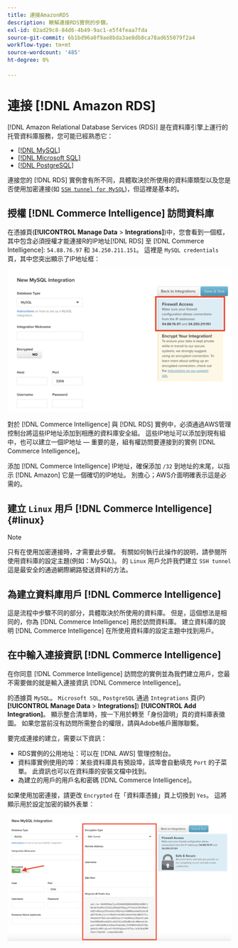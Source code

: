 ```yaml
---
title: 連接AmazonRDS
description: 瞭解連接RDS實例的步驟。
exl-id: 02ad29c8-84d6-4b49-9ac1-e5f4feaa7fda
source-git-commit: 6b1bd96a0f9ae8bda3ae8db8ca78ad655079f2a4
workflow-type: tm+mt
source-wordcount: '485'
ht-degree: 0%

---
```


# 連接 [!DNL Amazon RDS]

[!DNL Amazon Relational Database Services (RDS)] 是在資料庫引擎上運行的托管資料庫服務，您可能已經熟悉它：

* [[!DNL MySQL]](../integrations/mysql-via-a-direct-connection.md)
* [[!DNL Microsoft SQL]](../integrations/microsoft-sql-server.md)
* [[!DNL PostgreSQL]](../integrations/postgresql.md)

連接您的 [!DNL RDS] 實例會有所不同，具體取決於所使用的資料庫類型以及您是否使用加密連接(如 [`SSH tunnel for MySQL`](../integrations/mysql-via-ssh-tunnel.md))，但這裡是基本的。

## 授權 [!DNL Commerce Intelligence] 訪問資料庫

在憑據頁(**[!UICONTROL Manage Data** > **Integrations]**)中，您會看到一個框，其中包含必須授權才能連接R的IP地址[!DNL RDS] 至 [!DNL Commerce Intelligence]: `54.88.76.97` 和 `34.250.211.151`。 這裡是 `MySQL credentials` 頁，其中您突出顯示了IP地址框：

![](../../../assets/RDS_IP.png)

對於 [!DNL Commerce Intelligence] 與 [!DNL RDS] 實例中，必須通過AWS管理控制台將這些IP地址添加到相應的資料庫安全組。 這些IP地址可以添加到現有組中，也可以建立一個IP地址 — 重要的是，組有權訪問要連接到的實例 [!DNL Commerce Intelligence]。

添加 [!DNL Commerce Intelligence] IP地址，確保添加 `/32` 到地址的末尾，以指示 [!DNL Amazon] 它是一個確切的IP地址。 別擔心；AWS介面明確表示這是必需的。

## 建立 `Linux` 用戶 [!DNL Commerce Intelligence] {#linux}

>[!NOTE]
>
>只有在使用加密連接時，才需要此步驟。 有關如何執行此操作的說明，請參閱所使用資料庫的設定主題(例如：MySQL)。 的 `Linux` 用戶允許我們建立 `SSH tunnel`這是最安全的通過網際網路發送資料的方法。

## 為建立資料庫用戶 [!DNL Commerce Intelligence]

這是流程中步驟不同的部分，具體取決於所使用的資料庫。 但是，這個想法是相同的，你為 [!DNL Commerce Intelligence] 用於訪問資料庫。 建立資料庫的說明 [!DNL Commerce Intelligence] 在所使用資料庫的設定主題中找到用戶。

## 在中輸入連接資訊 [!DNL Commerce Intelligence]

在你同意 [!DNL Commerce Intelligence] 訪問您的實例並為我們建立用戶，您最不需要做的就是輸入連接資訊 [!DNL Commerce Intelligence]。

的憑據頁 `MySQL`。 `Microsoft SQL`, `PostgreSQL` 通過 `Integrations` 頁(P)**[!UICONTROL Manage Data** > **Integrations]**) **[!UICONTROL Add Integration]**。 顯示整合清單時，按一下用於轉至「身份證明」頁的資料庫表徵圖。 如果您當前沒有訪問所需整合的權限，請與Adobe帳戶團隊聯繫。

要完成連接的建立，需要以下資訊：

* RDS實例的公用地址：可以在 [!DNL AWS] 管理控制台。
* 資料庫實例使用的埠：某些資料庫具有預設埠，該埠會自動填充 `Port` 的子菜單。 此資訊也可以在資料庫的安裝文檔中找到。
* 為建立的用戶的用戶名和密碼 [!DNL Commerce Intelligence]。

如果使用加密連接，請更改 `Encrypted` 在「資料庫憑據」頁上切換到 `Yes`。 這將顯示用於設定加密的額外表單：

![](../../../assets/sql-integration-encrypted-yes.png)


